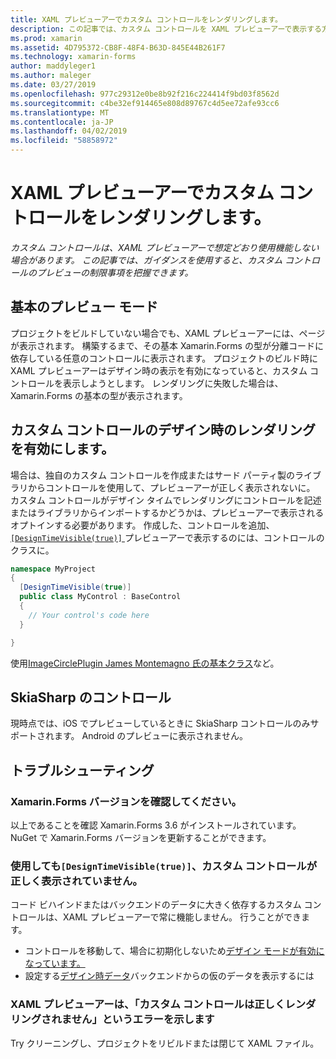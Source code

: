 ```yaml
---
title: XAML プレビューアーでカスタム コントロールをレンダリングします。
description: この記事では、カスタム コントロールを XAML プレビューアーで表示する方法について説明します。
ms.prod: xamarin
ms.assetid: 4D795372-CB8F-48F4-B63D-845E44B261F7
ms.technology: xamarin-forms
author: maddyleger1
ms.author: maleger
ms.date: 03/27/2019
ms.openlocfilehash: 977c29312e0be8b92f216c224414f9bd03f8562d
ms.sourcegitcommit: c4be32ef914465e808d89767c4d5ee72afe93cc6
ms.translationtype: MT
ms.contentlocale: ja-JP
ms.lasthandoff: 04/02/2019
ms.locfileid: "58858972"
---
```

# <a name="render-custom-controls-in-the-xaml-previewer"></a>XAML プレビューアーでカスタム コントロールをレンダリングします。

_カスタム コントロールは、XAML プレビューアーで想定どおり使用機能しない場合があります。 この記事では、ガイダンスを使用すると、カスタム コントロールのプレビューの制限事項を把握できます。_

## <a name="basic-preview-mode"></a>基本のプレビュー モード

プロジェクトをビルドしていない場合でも、XAML プレビューアーには、ページが表示されます。 構築するまで、その基本 Xamarin.Forms の型が分離コードに依存している任意のコントロールに表示されます。 プロジェクトのビルド時に XAML プレビューアーはデザイン時の表示を有効になっていると、カスタム コントロールを表示しようとします。 レンダリングに失敗した場合は、Xamarin.Forms の基本の型が表示されます。

## <a name="enable-design-time-rendering-for-custom-controls"></a>カスタム コントロールのデザイン時のレンダリングを有効にします。

場合は、独自のカスタム コントロールを作成またはサード パーティ製のライブラリからコントロールを使用して、プレビューアーが正しく表示されないに。 カスタム コントロールがデザイン タイムでレンダリングにコントロールを記述またはライブラリからインポートするかどうかは、プレビューアーで表示されるオプトインする必要があります。 作成した、コントロールを追加、 [ `[DesignTimeVisible(true)]` ](xref:System.ComponentModel.DesignTimeVisibleAttribute)プレビューアーで表示するのには、コントロールのクラスに。

```csharp
namespace MyProject
{
  [DesignTimeVisible(true)]
  public class MyControl : BaseControl
  {
    // Your control's code here
  }

}
```

使用[ImageCirclePlugin James Montemagno 氏の基本クラス](https://github.com/jamesmontemagno/ImageCirclePlugin/blob/master/src/ImageCircle/CircleImage.shared.cs)など。


## <a name="skiasharp-controls"></a>SkiaSharp のコントロール

現時点では、iOS でプレビューしているときに SkiaSharp コントロールのみサポートされます。 Android のプレビューに表示されません。

## <a name="troubleshooting"></a>トラブルシューティング

### <a name="check-your-xamarinforms-version"></a>Xamarin.Forms バージョンを確認してください。
以上であることを確認 Xamarin.Forms 3.6 がインストールされています。 NuGet で Xamarin.Forms バージョンを更新することができます。

### <a name="even-with-designtimevisibletrue-my-custom-control-isnt-rendering-properly"></a>使用しても`[DesignTimeVisible(true)]`、カスタム コントロールが正しく表示されていません。
コード ビハインドまたはバックエンドのデータに大きく依存するカスタム コントロールは、XAML プレビューアーで常に機能しません。 行うことができます。
* コントロールを移動して、場合に初期化しないため[デザイン モードが有効になっています。](index.md#detect-design-mode)
* 設定する[デザイン時データ](design-time-data.md)バックエンドからの仮のデータを表示するには

### <a name="the-xaml-previewer-shows-the-error-custom-controls-arent-rendering-properly"></a>XAML プレビューアーは、「カスタム コントロールは正しくレンダリングされません」というエラーを示します
Try クリーニングし、プロジェクトをリビルドまたは閉じて XAML ファイル。

